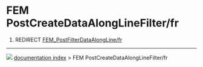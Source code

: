 # FEM PostCreateDataAlongLineFilter/fr
1.  REDIRECT [FEM_PostFilterDataAlongLine/fr](FEM_PostFilterDataAlongLine/fr.md)



---
![](images/Right_arrow.png) [documentation index](../README.md) > FEM PostCreateDataAlongLineFilter/fr
